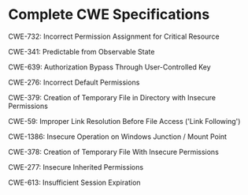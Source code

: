 

# Complete CWE Specifications

CWE-732: Incorrect Permission Assignment for Critical Resource

CWE-341: Predictable from Observable State

CWE-639: Authorization Bypass Through User-Controlled Key

CWE-276: Incorrect Default Permissions

CWE-379: Creation of Temporary File in Directory with Insecure Permissions

CWE-59: Improper Link Resolution Before File Access ('Link Following')

CWE-1386: Insecure Operation on Windows Junction / Mount Point

CWE-378: Creation of Temporary File With Insecure Permissions

CWE-277: Insecure Inherited Permissions

CWE-613: Insufficient Session Expiration